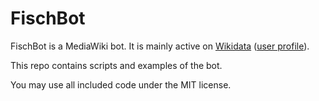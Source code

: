 FischBot
========
FischBot is a MediaWiki bot. It is mainly active on
[Wikidata](https://wikidata.org)
([user profile](https://wikidata.org/wiki/User:FischBot)).

This repo contains scripts and examples of the bot.

You may use all included code under the MIT license.
